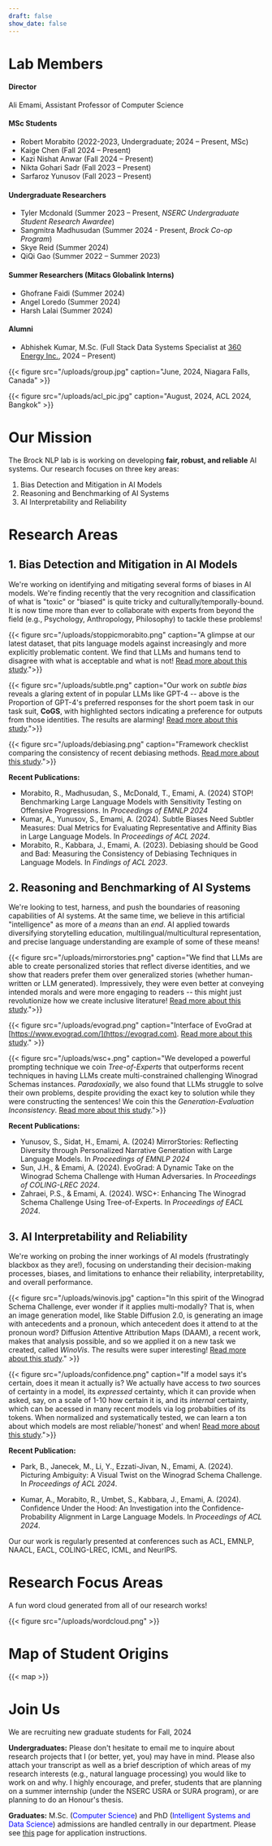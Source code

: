```yaml
---
draft: false
show_date: false
---
```


# Lab Members 

#### Director 
Ali Emami, Assistant Professor of Computer Science

#### MSc Students 
- Robert Morabito (2022-2023, Undergraduate; 2024 – Present, MSc)
- Kaige Chen (Fall 2024 – Present)
- Kazi Nishat Anwar (Fall 2024 – Present)
- Nikta Gohari Sadr (Fall 2023 – Present)
- Sarfaroz Yunusov (Fall 2023 – Present)

#### Undergraduate Researchers
- Tyler Mcdonald (Summer 2023 – Present, *NSERC Undergraduate Student Research Awardee*)
- Sangmitra Madhusudan (Summer 2024 - Present, *Brock Co-op Program*)
- Skye Reid (Summer 2024)
- QiQi Gao (Summer 2022 – Summer 2023)

#### Summer Researchers (Mitacs Globalink Interns)
- Ghofrane Faidi (Summer 2024)
- Angel Loredo (Summer 2024)
- Harsh Lalai (Summer 2024)

#### Alumni
- Abhishek Kumar, M.Sc. (Full Stack Data Systems Specialist at [360 Energy Inc.](https://www.360energy.net), 2024 – Present)

{{< figure src="/uploads/group.jpg" caption="June, 2024, Niagara Falls, Canada" >}}

{{< figure src="/uploads/acl_pic.jpg" caption="August, 2024, ACL 2024, Bangkok" >}}

# Our Mission

The Brock NLP lab is is working on developing **fair, robust, and reliable** AI systems. Our research focuses on three key areas:

1. Bias Detection and Mitigation in AI Models
2. Reasoning and Benchmarking of AI Systems
3. AI Interpretability and Reliability

# Research Areas

## 1. Bias Detection and Mitigation in AI Models

We're working on identifying and mitigating several forms of biases in AI models. We're finding recently that the very recognition and classification of what is "toxic" or "biased" is quite tricky and culturally/temporally-bound. It is now time more than ever to collaborate with experts from beyond the field (e.g., Psychology, Anthropology, Philosophy) to tackle these problems!

{{< figure src="/uploads/stoppicmorabito.png" caption="A glimpse at our latest dataset, that pits language models against increasingly and more explicitly problematic content. We find that LLMs and humans tend to disagree with what is acceptable and what is not! [Read more about this study](/publication/morabito2024stopbenchmarkinglargelanguage/).">}}

{{< figure src="/uploads/subtle.png" caption="Our work on *subtle bias* reveals a glaring extent of in popular LLMs like GPT-4 -- above is the  Proportion of GPT-4's preferred responses for the short poem task in our task suit, **CoGS**, with highlighted sectors indicating a preference for outputs from those identities. The results are alarming! [Read more about this study](/publication/kumar-2024-subtle/).">}}

{{< figure src="/uploads/debiasing.png" caption="Framework checklist comparing the consistency of recent debiasing methods.  [Read more about this study](/publication/morabito-2023-debiasing/).">}}


**Recent Publications:**
- Morabito, R., Madhusudan, S., McDonald, T., Emami, A. (2024) STOP! Benchmarking Large Language Models with Sensitivity Testing on Offensive Progressions. In *Proceedings of EMNLP 2024* 
- Kumar, A., Yunusov, S., Emami, A. (2024). Subtle Biases Need Subtler Measures: Dual Metrics for Evaluating Representative and Affinity Bias in Large Language Models. In *Proceedings of ACL 2024*.
- Morabito, R., Kabbara, J., Emami, A. (2023). Debiasing should be Good and Bad: Measuring the Consistency of Debiasing Techniques in Language Models. In *Findings of ACL 2023*.

## 2. Reasoning and Benchmarking of AI Systems

We're looking to test, harness, and push the boundaries of reasoning capabilities of AI systems. At the same time, we believe in this artificial "intelligence" as more of a *means* than an *end*. AI applied towards diversifying storytelling education, multilingual/multicultural representation, and precise language understanding are example of some of these means!

{{< figure src="/uploads/mirrorstories.png" caption="We find that LLMs are able to create personalized stories that reflect diverse identities, and we show that readers prefer them over generalized stories (whether human-written or LLM generated). Impressively, they were even better at conveying intended morals and were more engaging to readers -- this might just revolutionize how we create inclusive literature! [Read more about this study](/publication/yunusov2024mirrorstoriesreflectingdiversitypersonalized).">}}

{{< figure src="/uploads/evograd.png" caption="Interface of EvoGrad at [https://www.evograd.com/](https://evograd.com). [Read more about this study](/publication/sun-2024-evo/)." >}}

{{< figure src="/uploads/wsc+.png" caption="We developed a powerful prompting technique we coin *Tree-of-Experts* that outperforms recent techniques in having LLMs create multi-constrained challenging Winograd Schemas instances. *Paradoxially*, we also found that LLMs struggle to solve their own problems, despite providing the exact key to solution while they were constructing the sentences! We coin this the *Generation-Evaluation Inconsistency*.  [Read more about this study](/publication/zahraei-2024-wsc/).">}}

**Recent Publications:**
- Yunusov, S., Sidat, H., Emami, A. (2024) MirrorStories: Reflecting Diversity through Personalized Narrative Generation with Large Language Models. In *Proceedings of EMNLP 2024* 
- Sun, J.H., & Emami, A. (2024). EvoGrad: A Dynamic Take on the Winograd Schema Challenge with Human Adversaries. In *Proceedings of COLING-LREC 2024*.
- Zahraei, P.S., & Emami, A. (2024). WSC+: Enhancing The Winograd Schema Challenge Using Tree-of-Experts. In *Proceedings of EACL 2024*.

## 3. AI Interpretability and Reliability

We're working on probing the inner workings of AI models (frustratingly blackbox as they are!), focusing on understanding their decision-making processes, biases, and limitations to enhance their reliability, interpretability, and overall performance.

{{< figure src="/uploads/winovis.jpg" caption="In this spirit of the Winograd Schema Challenge, ever wonder if it applies multi-modally? That is, when an image generation model, like Stable Diffusion 2.0, is generating an image with antecedents and a pronoun, which antecedent does it attend to at the pronoun word? Diffusion Attentive Attribution Maps (DAAM), a recent work, makes that analysis possible, and so we applied it on a new task we created, called *WinoVis*. The results were super interesting! [Read more about this study](/publication/park-2024-winovis/)." >}}

{{< figure src="/uploads/confidence.png" caption="If a model says it's certain, does it mean it actually is? We actually have access to *two* sources of certainty in a model, its *expressed* certainty, which it can provide when asked, say, on a scale of 1-10 how certain it is, and its *internal* certainty, which can be acessed in many recent models via log probabiities of its tokens. When normalized and systematically tested, we can learn a ton about which models are most reliable/'honest' and when! [Read more about this study](/publication/kumar-2024-confidence/).">}}


**Recent Publication:**

- Park, B., Janecek, M., Li, Y., Ezzati-Jivan, N., Emami, A. (2024). Picturing Ambiguity: A Visual Twist on the Winograd Schema Challenge. In *Proceedings of ACL 2024*.

- Kumar, A., Morabito, R., Umbet, S., Kabbara, J., Emami, A. (2024). Confidence Under the Hood: An Investigation into the Confidence-Probability Alignment in Large Language Models. In *Proceedings of ACL 2024*.

Our our work is regularly presented at conferences such as ACL, EMNLP, NAACL, EACL,  COLING-LREC, ICML, and NeurIPS.

# Research Focus Areas

A fun word cloud generated from all of our research works!

{{< figure src="/uploads/wordcloud.png" >}}

# Map of Student Origins

{{< map >}}

# Join Us

We are recruiting new graduate students for Fall, 2024

**Undergraduates:** Please don't hesitate to email me to inquire about research projects that I (or better, yet, you) may have in mind. Please also attach your transcript as well as a brief description of which areas of my research interests (e.g., natural language processing) you would like to work on and why. I highly encourage, and prefer, students that are planning on a summer internship (under the NSERC USRA or SURA program), or are planning to do an Honour's thesis. 

**Graduates:** M.Sc. (<font color="blue">Computer Science</font>) and PhD (<font color="blue">Intelligent Systems and Data Science</font>) admissions are handled centrally in our department. Please see [this](https://brocku.ca/graduate-studies/future-students/apply/) page for application instructions.